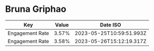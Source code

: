 # Bruna Griphao

| Key             | Value | Date ISO                 |
| --------------- | ----- | ------------------------ |
| Engagement Rate | 3.57% | 2023-05-25T10:59:51.993Z |
| Engagement Rate | 3.58% | 2023-05-26T15:12:19.317Z |